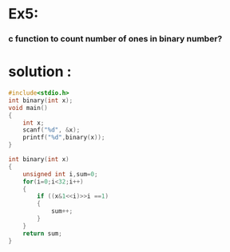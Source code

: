 # Ex5:
### c function to count number of ones in binary number?

# solution :
```c
#include<stdio.h>
int binary(int x);
void main()
{
    int x;
    scanf("%d", &x);
    printf("%d",binary(x));
}

int binary(int x)
{
    unsigned int i,sum=0;
    for(i=0;i<32;i++)
    {
        if ((x&1<<i)>>i ==1)
        {
            sum++;
        }
    }
    return sum;
}
```